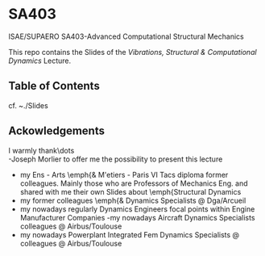 # SA403
ISAE/SUPAERO SA403-Advanced Computational Structural Mechanics


This repo contains the Slides of the _Vibrations, Structural & Computational Dynamics_ Lecture.



## Table of Contents

cf. ~./Slides


## Ackowledgements


I warmly thank\dots  
-Joseph Morlier to offer me the possibility to present this lecture
- my Ens - Arts \emph{\&  M\'etiers - Paris VI Tacs diploma former colleagues. Mainly those who are Professors of Mechanics Eng. and shared with me their own Slides about \emph{Structural Dynamics
- my former colleagues \emph{\&  Dynamics Specialists @ Dga/Arcueil
- my nowadays regularly Dynamics Engineers  focal points within Engine Manufacturer Companies
-my nowadays  Aircraft Dynamics Specialists colleagues @ Airbus/Toulouse 
- my nowadays   Powerplant Integrated Fem Dynamics Specialists @ colleagues @ Airbus/Toulouse





